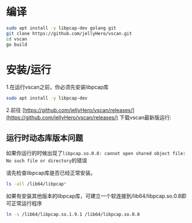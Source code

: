 # 编译

```sh
sudo apt install -y libpcap-dev golang git
git clone https://github.com/jellyHero/vscan.git
cd vscan
go build
```

# 安装/运行

1.在运行vscan之前，你必须先安装libpcap库

```sh
sudo apt install -y libpcap-dev
```

2.前往
[https://github.com/jellyHero/vscan/releases/](https://github.com/jellyHero/vscan/releases/)
下载vscan最新版运行:

## 运行时动态库版本问题

如果你运行的时候出现了`libpcap.so.0.8: cannot open shared object file: No such file or directory`的错误

请先检查libpcap库是否已经正常安装。
```sh
ls -all /lib64/libpcap*
```
如果有安装其他版本的libpcap库，可建立一个软连接到/lib64/libpcap.so.0.8即可正常运行程序

```sh
ln -s /lib64/libpcap.so.1.9.1 /lib64/libpcap.so.0.8
```